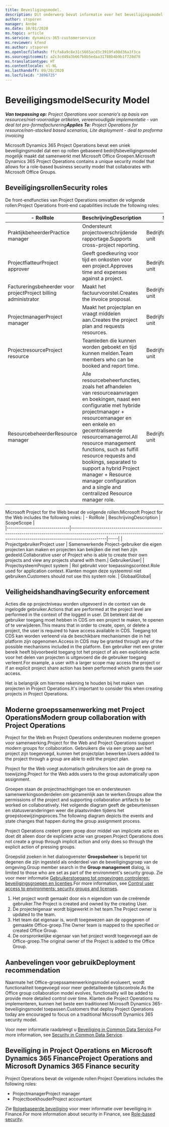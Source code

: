 ```yaml
---
title: Beveiligingsmodel.
description: Dit onderwerp bevat informatie over het beveiligingsmodel in Dynamics 365 Project Operations.
author: stsporen
manager: Annbe
ms.date: 10/01/2020
ms.topic: article
ms.service: dynamics-365-customerservice
ms.reviewer: kfend
ms.author: stsporen
ms.openlocfilehash: ffcfa8a9c8e31c5665acd3c3919fa90d36a3f3ca
ms.sourcegitcommit: a2c3cd49a3b667b8b5edaa31788b4b9b1f728d78
ms.translationtype: HT
ms.contentlocale: nl-NL
ms.lasthandoff: 09/28/2020
ms.locfileid: "3896725"
---
```

# <a name="security-model"></a><span data-ttu-id="f3568-103">Beveiligingsmodel</span><span class="sxs-lookup"><span data-stu-id="f3568-103">Security Model</span></span>

<span data-ttu-id="f3568-104">_**Van toepassing op:** Project Operations voor scenario's op basis van resources/niet-voorradige artikelen, vereenvoudigde implementatie - van deal tot pro-formafacturering_</span><span class="sxs-lookup"><span data-stu-id="f3568-104">_**Applies To:** Project Operations for resource/non-stocked based scenarios, Lite deployment - deal to proforma invoicing_</span></span>

<span data-ttu-id="f3568-105">Microsoft Dynamics 365 Project Operations bevat een uniek beveiligingsmodel dat een op rollen gebaseerd bedrijfsbeveiligingsmodel mogelijk maakt dat samenwerkt met Microsoft Office Groepen.</span><span class="sxs-lookup"><span data-stu-id="f3568-105">Microsoft Dynamics 365 Project Operations contains a unique security model that allows for a role-based business security model that collaborates with Microsoft Office Groups.</span></span> 


## <a name="security-roles"></a><span data-ttu-id="f3568-106">Beveiligingsrollen</span><span class="sxs-lookup"><span data-stu-id="f3568-106">Security roles</span></span>
<span data-ttu-id="f3568-107">De front-endfuncties van Project Operations omvatten de volgende rollen:</span><span class="sxs-lookup"><span data-stu-id="f3568-107">Project Operations front-end capabilities include the following roles:</span></span>

| <span data-ttu-id="f3568-108">- Rol</span><span class="sxs-lookup"><span data-stu-id="f3568-108">Role</span></span>                          | <span data-ttu-id="f3568-109">Beschrijving</span><span class="sxs-lookup"><span data-stu-id="f3568-109">Description</span></span>                                                                                                                                                                 | <span data-ttu-id="f3568-110">Scope</span><span class="sxs-lookup"><span data-stu-id="f3568-110">Scope</span></span> |
|-------------------------------|-----------------------------------------------------------------------------------------------------------------------------------------------------------------------------|------|
| <span data-ttu-id="f3568-111">Praktijkbeheerder</span><span class="sxs-lookup"><span data-stu-id="f3568-111">Practice manager</span></span>              | <span data-ttu-id="f3568-112">Ondersteunt projectoverschrijdende rapportage.</span><span class="sxs-lookup"><span data-stu-id="f3568-112">Supports cross-project reporting.</span></span>                                                                                                            | <span data-ttu-id="f3568-113">Bedrijfsonderdeel</span><span class="sxs-lookup"><span data-stu-id="f3568-113">Business unit</span></span>              |
| <span data-ttu-id="f3568-114">Projectfiatteur</span><span class="sxs-lookup"><span data-stu-id="f3568-114">Project approver</span></span>              | <span data-ttu-id="f3568-115">Geeft goedkeuring voor tijd en onkosten voor een project.</span><span class="sxs-lookup"><span data-stu-id="f3568-115">Approves time and expenses against a project.</span></span>                                                                                                                              | <span data-ttu-id="f3568-116">Bedrijfsonderdeel</span><span class="sxs-lookup"><span data-stu-id="f3568-116">Business unit</span></span> |
| <span data-ttu-id="f3568-117">Factureringsbeheerder voor project</span><span class="sxs-lookup"><span data-stu-id="f3568-117">Project billing administrator</span></span> | <span data-ttu-id="f3568-118">Maakt het factuurvoorstel.</span><span class="sxs-lookup"><span data-stu-id="f3568-118">Creates the invoice proposal.</span></span>                                                                                                                                                 | <span data-ttu-id="f3568-119">Bedrijfsonderdeel</span><span class="sxs-lookup"><span data-stu-id="f3568-119">Business unit</span></span> |
| <span data-ttu-id="f3568-120">Projectmanager</span><span class="sxs-lookup"><span data-stu-id="f3568-120">Project manager</span></span>               | <span data-ttu-id="f3568-121">Maakt het projectplan en vraagt middelen aan.</span><span class="sxs-lookup"><span data-stu-id="f3568-121">Creates the project plan and requests resources.</span></span>                                                                                                                              | <span data-ttu-id="f3568-122">Bedrijfsonderdeel</span><span class="sxs-lookup"><span data-stu-id="f3568-122">Business unit</span></span> |
| <span data-ttu-id="f3568-123">Projectresource</span><span class="sxs-lookup"><span data-stu-id="f3568-123">Project resource</span></span>              | <span data-ttu-id="f3568-124">Teamleden die kunnen worden geboekt en tijd kunnen melden.</span><span class="sxs-lookup"><span data-stu-id="f3568-124">Team members who can be booked and report time.</span></span>                                                                                                          | <span data-ttu-id="f3568-125">Bedrijfsonderdeel</span><span class="sxs-lookup"><span data-stu-id="f3568-125">Business unit</span></span>|
| <span data-ttu-id="f3568-126">Resourcebeheerder</span><span class="sxs-lookup"><span data-stu-id="f3568-126">Resource manager</span></span>              | <span data-ttu-id="f3568-127">Alle resourcebeheerfuncties, zoals het afhandelen van resourceaanvragen en boekingen, naast een configuratie met hybride projectmanager + resourcemanager en een enkele en gecentraliseerde resourcemanagerrol.</span><span class="sxs-lookup"><span data-stu-id="f3568-127">All resource management functions, such as fulfill resource requests and bookings, separated to support a hybrid Project manager + Resource manager configuration and a single and centralized Resource manager role.</span></span> | <span data-ttu-id="f3568-128">Bedrijfsonderdeel</span><span class="sxs-lookup"><span data-stu-id="f3568-128">Business unit</span></span> |


<span data-ttu-id="f3568-129">Microsoft Project for the Web bevat de volgende rollen:</span><span class="sxs-lookup"><span data-stu-id="f3568-129">Microsoft Project for the Web includes the following roles:</span></span>
| <span data-ttu-id="f3568-130">- Rol</span><span class="sxs-lookup"><span data-stu-id="f3568-130">Role</span></span>                          | <span data-ttu-id="f3568-131">Beschrijving</span><span class="sxs-lookup"><span data-stu-id="f3568-131">Description</span></span>                                                                                                          | <span data-ttu-id="f3568-132">Scope</span><span class="sxs-lookup"><span data-stu-id="f3568-132">Scope</span></span> |                                                       
|-------------------------------|-----------------------------------------------------------------------------------------------------------------------------------------------------------------------------|-----|
| <span data-ttu-id="f3568-133">Projectgebruiker</span><span class="sxs-lookup"><span data-stu-id="f3568-133">Project user</span></span> | <span data-ttu-id="f3568-134">Samenwerkende Project-gebruiker die eigen projecten kan maken en projecten kan bekijken die met hen zijn gedeeld.</span><span class="sxs-lookup"><span data-stu-id="f3568-134">Collaborative user of Project who is able to create their own projects and view any projects shared with them.</span></span>| <span data-ttu-id="f3568-135">Gebruiker</span><span class="sxs-lookup"><span data-stu-id="f3568-135">User</span></span>|
| <span data-ttu-id="f3568-136">Projectsysteem</span><span class="sxs-lookup"><span data-stu-id="f3568-136">Project system</span></span> | <span data-ttu-id="f3568-137">Rol gebruikt voor toepassingscontext.</span><span class="sxs-lookup"><span data-stu-id="f3568-137">Role used for application context.</span></span> <span data-ttu-id="f3568-138">Klanten mogen deze systeemrol niet gebruiken.</span><span class="sxs-lookup"><span data-stu-id="f3568-138">Customers should not use this system role.</span></span> | <span data-ttu-id="f3568-139">Globaal</span><span class="sxs-lookup"><span data-stu-id="f3568-139">Global</span></span>|

## <a name="security-enforcement"></a><span data-ttu-id="f3568-140">Veiligheidshandhaving</span><span class="sxs-lookup"><span data-stu-id="f3568-140">Security enforcement</span></span>
<span data-ttu-id="f3568-141">Acties die op projectniveau worden uitgevoerd in de context van de ingelogde gebruiker.</span><span class="sxs-lookup"><span data-stu-id="f3568-141">Actions that are performed at the project level are performed in the context of the logged in user.</span></span> <span data-ttu-id="f3568-142">Dit betekent dat de gebruiker toegang moet hebben in CDS om een project te maken, te openen of te verwijderen.</span><span class="sxs-lookup"><span data-stu-id="f3568-142">This means that in order to create, open, or delete a project, the user is required to have access available in CDS.</span></span> <span data-ttu-id="f3568-143">Toegang tot CDS kan worden verleend via de beschikbare mechanismen die in het platform zijn opgenomen.</span><span class="sxs-lookup"><span data-stu-id="f3568-143">Access in CDS may be granted through any of the possible mechanisms included in the platform.</span></span> <span data-ttu-id="f3568-144">Een gebruiker met een groter bereik heeft bijvoorbeeld toegang tot het project of als een expliciete actie voor het delen van projecten is uitgevoerd die de gebruiker toegang verleent.</span><span class="sxs-lookup"><span data-stu-id="f3568-144">For example, a user with a larger scope may access the project or if an explicit project share action has been performed which grants the user access.</span></span>

<span data-ttu-id="f3568-145">Het is belangrijk om hiermee rekening te houden bij het maken van projecten in Project Operations.</span><span class="sxs-lookup"><span data-stu-id="f3568-145">It's important to consider this when creating projects in Project Operations.</span></span>

## <a name="modern-group-collaboration-with-project-operations"></a><span data-ttu-id="f3568-146">Moderne groepssamenwerking met Project Operations</span><span class="sxs-lookup"><span data-stu-id="f3568-146">Modern group collaboration with Project Operations</span></span>
<span data-ttu-id="f3568-147">Project for the Web en Project Operations ondersteunen moderne groepen voor samenwerking.</span><span class="sxs-lookup"><span data-stu-id="f3568-147">Project for the Web and Project Operations support modern groups for collaboration.</span></span> <span data-ttu-id="f3568-148">Gebruikers die via een groep aan het project zijn toegevoegd, kunnen het projectplan bewerken.</span><span class="sxs-lookup"><span data-stu-id="f3568-148">Users added to the project through a group are able to edit the project plan.</span></span>

<span data-ttu-id="f3568-149">Project for the Web voegt automatisch gebruikers toe aan de groep na toewijzing.</span><span class="sxs-lookup"><span data-stu-id="f3568-149">Project for the Web adds users to the group automatically upon assignment.</span></span>

<span data-ttu-id="f3568-150">Groepen staan de projectmachtigingen toe en ondersteunen samenwerkingsonderdelen om gezamenlijk aan te werken.</span><span class="sxs-lookup"><span data-stu-id="f3568-150">Groups allow the permissions of the project and supporting collaboration artifacts to be worked on collaboratively.</span></span> <span data-ttu-id="f3568-151">Het volgende diagram geeft de gebeurtenissen en statusveranderingen weer die plaatsvinden tijdens het groepstoewijzingsproces.</span><span class="sxs-lookup"><span data-stu-id="f3568-151">The following diagram depicts the events and state changes that happen during the group assignment process.</span></span>

<span data-ttu-id="f3568-152">Project Operations creëert geen groep door middel van impliciete actie en doet dit alleen door de expliciete actie van groepen.</span><span class="sxs-lookup"><span data-stu-id="f3568-152">Project Operations does not create a group through implicit action and only does so through the explicit action of pressing groups.</span></span>

<span data-ttu-id="f3568-153">Groepslid zoeken in het dialoogvenster **Groepsbeheer** is beperkt tot degenen die zijn ingesteld als onderdeel van de beveiligingsgroep van de omgeving.</span><span class="sxs-lookup"><span data-stu-id="f3568-153">Group member search in the **Group management** dialog, is limited to those who are set as part of the environment's security group.</span></span> <span data-ttu-id="f3568-154">Zie voor meer informatie [Gebruikerstoegang tot omgevingen controleren: beveiligingsgroepen en licenties](https://docs.microsoft.com/power-platform/admin/control-user-access).</span><span class="sxs-lookup"><span data-stu-id="f3568-154">For more information, see [Control user access to environments: security groups and licenses](https://docs.microsoft.com/power-platform/admin/control-user-access).</span></span>

1. <span data-ttu-id="f3568-155">Het project wordt gemaakt door eis n eigendom van de creërende gebruiker.</span><span class="sxs-lookup"><span data-stu-id="f3568-155">The Project is created and owned by the creating User.</span></span>
2. <span data-ttu-id="f3568-156">De projecteigenaar wordt bijgewerkt in het team.</span><span class="sxs-lookup"><span data-stu-id="f3568-156">The Project owner is updated to the team.</span></span>
3. <span data-ttu-id="f3568-157">Het team dat eigenaar is, wordt toegewezen aan de opgegeven of gemaakte Office-groep.</span><span class="sxs-lookup"><span data-stu-id="f3568-157">The Owner team is mapped to the specified or created Office Group.</span></span>
4. <span data-ttu-id="f3568-158">De oorspronkelijke eigenaar van het project wordt toegevoegd aan de Office-groep.</span><span class="sxs-lookup"><span data-stu-id="f3568-158">The original owner of the Project is added to the Office Group.</span></span>

## <a name="deployment-recommendation"></a><span data-ttu-id="f3568-159">Aanbevelingen voor gebruik</span><span class="sxs-lookup"><span data-stu-id="f3568-159">Deployment recommendation</span></span>
<span data-ttu-id="f3568-160">Naarmate het Office-groepssamenwerkingsmodel evolueert, wordt functionaliteit toegevoegd voor meer gedetailleerde tijdscontrole.</span><span class="sxs-lookup"><span data-stu-id="f3568-160">As the Office group collaboration model evolves, functionality will be added to provide more detailed control over time.</span></span> <span data-ttu-id="f3568-161">Klanten die Project Operations nu implementeren, kunnen het beste een traditioneel Microsoft Dynamics 365-beveiligingsmodel toepassen.</span><span class="sxs-lookup"><span data-stu-id="f3568-161">Customers that deploy Project Operations today are encouraged to focus on a traditional Microsoft Dynamics 365 security model.</span></span>

<span data-ttu-id="f3568-162">Voor meer informatie raadpleegt u [Beveiliging in Common Data Service](https://docs.microsoft.com/power-platform/admin/wp-security).</span><span class="sxs-lookup"><span data-stu-id="f3568-162">For more information, see [Security in Common Data Service](https://docs.microsoft.com/power-platform/admin/wp-security).</span></span>

## <a name="project-operations-and-microsoft-dynamics-365-finance-security"></a><span data-ttu-id="f3568-163">Beveiliging in Project Operations en Microsoft Dynamics 365 Finance</span><span class="sxs-lookup"><span data-stu-id="f3568-163">Project Operations and Microsoft Dynamics 365 Finance security</span></span>
<span data-ttu-id="f3568-164">Project Operations bevat de volgende rollen:</span><span class="sxs-lookup"><span data-stu-id="f3568-164">Project Operations includes the following roles:</span></span>

- <span data-ttu-id="f3568-165">Projectmanager</span><span class="sxs-lookup"><span data-stu-id="f3568-165">Project manager</span></span>
- <span data-ttu-id="f3568-166">Projectboekhouder</span><span class="sxs-lookup"><span data-stu-id="f3568-166">Project accountant</span></span>

<span data-ttu-id="f3568-167">Zie [Rolgebaseerde beveiliging](https://docs.microsoft.com/dynamics365/fin-ops-core/dev-itpro/sysadmin/role-based-security) voor meer informatie over beveiliging in Finance.</span><span class="sxs-lookup"><span data-stu-id="f3568-167">For more information about security in Finance, see [Role-based security](https://docs.microsoft.com/dynamics365/fin-ops-core/dev-itpro/sysadmin/role-based-security).</span></span>


